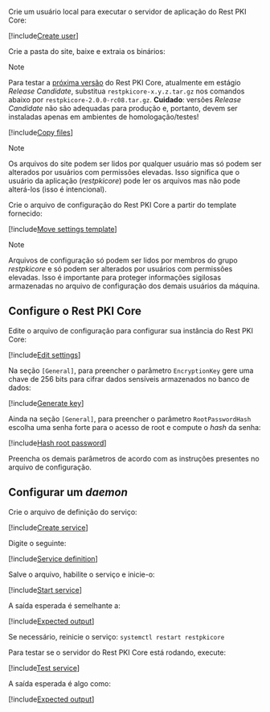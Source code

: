 ﻿Crie um usuário local para executar o servidor de aplicação do Rest PKI Core:

[!include[Create user](../../../../../../../includes/rest-pki/core/linux/create-user.md)]

Crie a pasta do site, baixe e extraia os binários:

> [!NOTE]
> Para testar a [próxima versão](../../../changelog.md#vnext) do Rest PKI Core, atualmente em estágio *Release Candidate*, substitua `restpkicore-x.y.z.tar.gz` nos comandos abaixo
> por `restpkicore-2.0.0-rc08.tar.gz`. **Cuidado**: versões *Release Candidate* não são adequadas para produção e, portanto, devem ser instaladas apenas em ambientes de
> homologação/testes!

[!include[Copy files](../../../../../../../includes/rest-pki/core/linux/copy-files.md)]

> [!NOTE]
> Os arquivos do site podem ser lidos por qualquer usuário mas só podem ser alterados por usuários com permissões elevadas. Isso significa que o usuário da aplicação (*restpkicore*)
> pode ler os arquivos mas não pode alterá-los (isso é intencional).

Crie o arquivo de configuração do Rest PKI Core a partir do template fornecido:

[!include[Move settings template](../../../../../../../includes/rest-pki/core/linux/move-settings-template.md)]

> [!NOTE]
> Arquivos de configuração só podem ser lidos por membros do grupo *restpkicore* e só podem ser alterados por usuários com permissões elevadas. Isso é importante para proteger informações
> sigilosas armazenadas no arquivo de configuração dos demais usuários da máquina.

## Configure o Rest PKI Core

Edite o arquivo de configuração para configurar sua instância do Rest PKI Core:

[!include[Edit settings](../../../../../../../includes/rest-pki/core/linux/edit-settings.md)]

<a name="encryption-key-generation" />

Na seção `[General]`, para preencher o parâmetro `EncryptionKey` gere uma chave de 256 bits para cifrar dados sensíveis armazenados no banco de dados:

[!include[Generate key](../../../../../../../includes/rest-pki/core/linux/gen-key.md)]

Ainda na seção `[General]`, para preencher o parâmetro `RootPasswordHash` escolha uma senha forte para o acesso de root e compute o *hash* da senha:

[!include[Hash root password](../../../../../../../includes/rest-pki/core/linux/hash-root-pass.md)]

Preencha os demais parâmetros de acordo com as instruções presentes no arquivo de configuração.

## Configurar um *daemon*

Crie o arquivo de definição do serviço:

[!include[Create service](../../../../../../../includes/rest-pki/core/linux/create-service.md)]

Digite o seguinte:

[!include[Service definition](../../../../../../../includes/rest-pki/core/linux/service-definition.md)]

Salve o arquivo, habilite o serviço e inicie-o:

[!include[Start service](../../../../../../../includes/rest-pki/core/linux/start-service.md)]

A saída esperada é semelhante a:

[!include[Expected output](../../../../../../../includes/rest-pki/core/linux/start-service-output.md)]

Se necessário, reinicie o serviço: `systemctl restart restpkicore`

Para testar se o servidor do Rest PKI Core está rodando, execute:

[!include[Test service](../../../../../../../includes/rest-pki/core/linux/test-service.md)]

A saída esperada é algo como:

[!include[Expected output](../../../../../../../includes/rest-pki/core/linux/test-service-output.md)]

